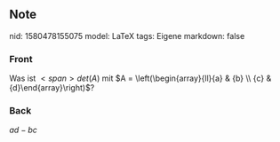 ## Note
nid: 1580478155075
model: LaTeX
tags: Eigene
markdown: false

### Front
Was ist $<span>det(A)$ mit</span> $A = \left(\begin{array}{ll}{a} &
{b} \\ {c} & {d}\end{array}\right)$?

### Back
$ad-bc$
